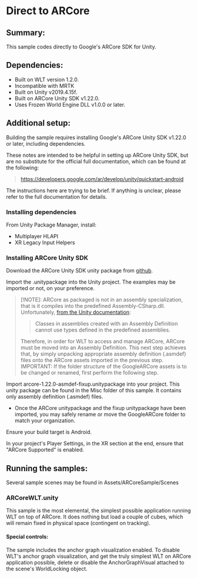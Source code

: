# Direct to ARCore

## Summary:

This sample codes directly to Google's ARCore SDK for Unity.

## Dependencies:
* Built on WLT version 1.2.0.
* Incompatible with MRTK
* Built on Unity v2019.4.15f.
* Built on ARCore Unity SDK v1.22.0.
* Uses Frozen World Engine DLL v1.0.0 or later.

## Additional setup:

Building the sample requires installing Google's ARCore Unity SDK v1.22.0 or later, including dependencies.

These notes are intended to be helpful in setting up ARCore Unity SDK, but are no substitute for the official full documentation, which can be found at the following:

> https://developers.google.com/ar/develop/unity/quickstart-android

The instructions here are trying to be brief. If anything is unclear, please refer to the full documentation for details.

### Installing dependencies

From Unity Package Manager, install:

* Multiplayer HLAPI
* XR Legacy Input Helpers

### Installing ARCore Unity SDK

Download the ARCore Unity SDK unity package from [github](https://github.com/google-ar/arcore-unity-sdk/releases).

Import the .unitypackage into the Unity project. The examples may be imported or not, on your preference.

> [!NOTE]: ARCore as packaged is not in an assembly specialization, that is it compiles into the predefined Assembly-CSharp.dll. Unfortunately, [from the Unity documentation](https://docs.unity3d.com/Manual/ScriptCompilationAssemblyDefinitionFiles.html):
>> Classes in assemblies created with an Assembly Definition cannot use types defined in the predefined assemblies.
>
> Therefore, in order for WLT to access and manage ARCore, ARCore must be moved into an Assembly Definition.
> This next step achieves that, by simply unpacking appropriate assembly definition (.asmdef) files onto the ARCore assets imported in the previous step.
> IMPORTANT: If the folder structure of the GoogleARCore assets is to be changed or renamed, first perform the following step.

Import arcore-1.22.0-asmdef-fixup.unitypackage into your project. This unity package can be found in the Misc folder of this sample. It contains only assembly definition (.asmdef) files.

* Once the ARCore unitypackage and the fixup unitypackage have been imported, you may safely rename or move the GoogleARCore folder to match your organization.

Ensure your build target is Android.

In your project's Player Settings, in the XR section at the end, ensure that "ARCore Supported" is enabled.

## Running the samples:

Several sample scenes may be found in Assets/ARCoreSample/Scenes

### ARCoreWLT.unity

This sample is the most elemental, the simplest possible application running WLT on top of ARCore. It does nothing but load a couple of cubes, which will remain fixed in physical space (contingent on tracking). 

#### Special controls:

The sample includes the anchor graph visualization enabled. To disable WLT's anchor graph visualization, and get the truly simplest WLT on ARCore application possible, delete or disable the AnchorGraphVisual attached to the scene's WorldLocking object.

